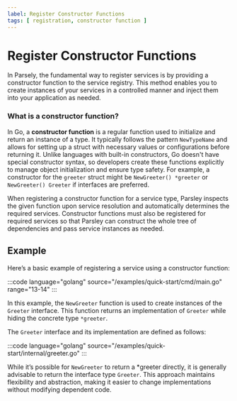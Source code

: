```yaml
---
label: Register Constructor Functions
tags: [ registration, constructor function ]
---
```

# Register Constructor Functions

In Parsely, the fundamental way to register services is by providing a constructor function to the service registry. This method enables you to create instances of your services in a controlled manner and inject them into your application as needed.

### What is a constructor function?

In Go, a **constructor function** is a regular function used to initialize and return an instance of a type. It typically follows the pattern `NewTypeName` and allows for setting up a struct with necessary values or configurations before returning it.  Unlike languages with built-in constructors, Go doesn't have special constructor syntax, so developers create these functions explicitly to manage object initialization and ensure type safety. For example, a constructor for the `greeter` struct might be `NewGreeter() *greeter` or `NewGreeter() Greeter` if interfaces are preferred.

When registering a constructor function for a service type, Parsley inspects the given function upon service resolution and automatically determines the required services. Constructor functions must also be registered for required services so that Parsley can construct the whole tree of dependencies and pass service instances as needed.

## Example

Here’s a basic example of registering a service using a constructor function:

:::code language="golang" source="/examples/quick-start/cmd/main.go" range="13-14" :::

In this example, the `NewGreeter` function is used to create instances of the `Greeter` interface. This function returns an implementation of `Greeter` while hiding the concrete type `*greeter`.

The `Greeter` interface and its implementation are defined as follows:

:::code language="golang" source="/examples/quick-start/internal/greeter.go" :::

While it’s possible for `NewGreeter` to return a *greeter directly, it is generally advisable to return the interface type `Greeter`. This approach maintains flexibility and abstraction, making it easier to change implementations without modifying dependent code.